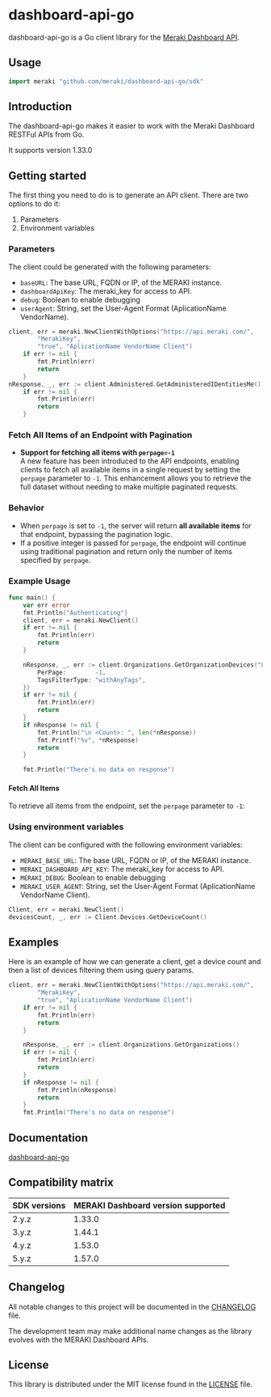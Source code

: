 # dashboard-api-go

dashboard-api-go is a Go client library for the [Meraki Dashboard API](https://developer.cisco.com/meraki/api/).

## Usage

```go
import meraki "github.com/meraki/dashboard-api-go/sdk"
``` 

## Introduction

The dashboard-api-go makes it easier to work with the Meraki Dashboard RESTFul APIs from Go.

It supports version 1.33.0

## Getting started

The first thing you need to do is to generate an API client. There are two options to do it:

1. Parameters
2. Environment variables

### Parameters

The client could be generated with the following parameters:

- `baseURL`: The base URL, FQDN or IP, of the MERAKI instance.
- `dashboardApiKey`: The meraki_key for access to API.
- `debug`: Boolean to enable debugging
- `userAgent`: String, set the User-Agent Format (AplicationName VendorName).

```go
client, err = meraki.NewClientWithOptions("https://api.meraki.com/",
		"MerakiKey",
		"true", "AplicationName VendorName Client")
	if err != nil {
		fmt.Println(err)
		return
	}
nResponse, _, err := client.Administered.GetAdministeredIDentitiesMe()
	if err != nil {
		fmt.Println(err)
		return
	}
```

### Fetch All Items of an Endpoint with Pagination

- **Support for fetching all items with `perpage=-1`**  
  A new feature has been introduced to the API endpoints, enabling clients to fetch all available items in a single request by setting the `perpage` parameter to `-1`. This enhancement allows you to retrieve the full dataset without needing to make multiple paginated requests.

### Behavior

- When `perpage` is set to `-1`, the server will return **all available items** for that endpoint, bypassing the pagination logic.
- If a positive integer is passed for `perpage`, the endpoint will continue using traditional pagination and return only the number of items specified by `perpage`.

### Example Usage
```go
func main() {
	var err error
	fmt.Println("Authenticating")
	client, err = meraki.NewClient()
	if err != nil {
		fmt.Println(err)
		return
	}

	nResponse, _, err := client.Organizations.GetOrganizationDevices("828099381482762270", &meraki.GetOrganizationDevicesQueryParams{
		PerPage:        -1,
		TagsFilterType: "withAnyTags",
	})
	if err != nil {
		fmt.Println(err)
		return
	}
	if nResponse != nil {
		fmt.Println("\n <Count>: ", len(*nResponse))
		fmt.Printf("%v", *nResponse)
		return
	}

	fmt.Println("There's no data on response")
```

#### Fetch All Items
To retrieve all items from the endpoint, set the `perpage` parameter to `-1`:


### Using environment variables

The client can be configured with the following environment variables:

- `MERAKI_BASE_URL`: The base URL, FQDN or IP, of the MERAKI instance.
- `MERAKI_DASHBOARD_API_KEY`: The meraki_key for access to API.
- `MERAKI_DEBUG`: Boolean to enable debugging
- `MERAKI_USER_AGENT`: String, set the User-Agent Format (AplicationName VendorName Client).

```go
Client, err = meraki.NewClient()
devicesCount, _, err := Client.Devices.GetDeviceCount()
```

## Examples

Here is an example of how we can generate a client, get a device count and then a list of devices filtering them using query params.

```go
client, err = meraki.NewClientWithOptions("https://api.meraki.com/",
		"MerakiKey",
		"true", "AplicationName VendorName Client")
	if err != nil {
		fmt.Println(err)
		return
	}

	nResponse, _, err := client.Organizations.GetOrganizations()
	if err != nil {
		fmt.Println(err)
		return
	}
	if nResponse != nil {
		fmt.Println(nResponse)
		return
	}
	fmt.Println("There's no data on response")
```

## Documentation

[dashboard-api-go](https://pkg.go.dev/github.com/meraki/dashboard-api-go)

## Compatibility matrix

| SDK versions | MERAKI Dashboard version supported |
|--------------|------------------------------------|
| 2.y.z        |  1.33.0                            |
| 3.y.z        |  1.44.1                            |
| 4.y.z        |  1.53.0                            |
| 5.y.z        |  1.57.0                            |


## Changelog

All notable changes to this project will be documented in the [CHANGELOG](https://github.com/meraki/dashboard-api-go/blob/main/CHANGELOG.md) file.

The development team may make additional name changes as the library evolves with the MERAKI Dashboard APIs.


## License

This library is distributed under the MIT license found in the [LICENSE](./LICENSE) file.
